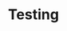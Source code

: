 ---
title: Testing
description: For testing only
weight: 0

# Badge style
style:
    background: "#2a9d8f"
    color: "#fff"
---